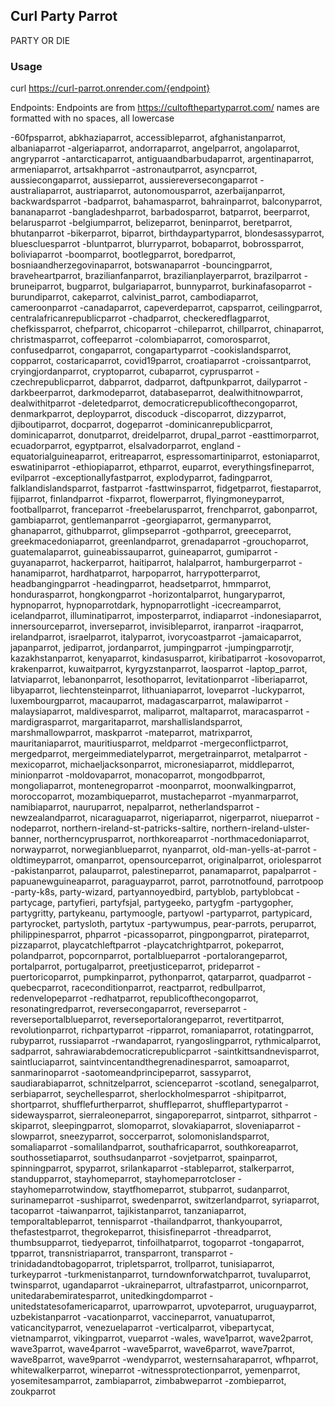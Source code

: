 ## Curl Party Parrot
PARTY OR DIE

### Usage
curl https://curl-parrot.onrender.com/{endpoint}

Endpoints:
Endpoints are from https://cultofthepartyparrot.com/
names are formatted with no spaces, all lowercase

-60fpsparrot, abkhaziaparrot, accessibleparrot, afghanistanparrot, albaniaparrot
-algeriaparrot, andorraparrot, angelparrot, angolaparrot, angryparrot
-antarcticaparrot, antiguaandbarbudaparrot, argentinaparrot, armeniaparrot, artsakhparrot
-astronautparrot, asyncparrot, aussiecongaparrot, aussieparrot, aussiereversecongaparrot
-australiaparrot, austriaparrot, autonomousparrot, azerbaijanparrot, backwardsparrot
-badparrot, bahamasparrot, bahrainparrot, balconyparrot, bananaparrot
-bangladeshparrot, barbadosparrot, batparrot, beerparrot, belarusparrot
-belgiumparrot, belizeparrot, beninparrot, beretparrot, bhutanparrot
-bikerparrot, biparrot, birthdaypartyparrot, blondesassyparrot, bluescluesparrot
-bluntparrot, blurryparrot, bobaparrot, bobrossparrot, boliviaparrot
-boomparrot, bootlegparrot, boredparrot, bosniaandherzegovinaparrot, botswanaparrot
-bouncingparrot, braveheartparrot, brazilianfanparrot, brazilianplayerparrot, brazilparrot
-bruneiparrot, bugparrot, bulgariaparrot, bunnyparrot, burkinafasoparrot
-burundiparrot, cakeparrot, calvinist_parrot, cambodiaparrot, cameroonparrot
-canadaparrot, capeverdeparrot, capsparrot, ceilingparrot, centralafricanrepublicparrot
-chadparrot, checkeredflagparrot, chefkissparrot, chefparrot, chicoparrot
-chileparrot, chillparrot, chinaparrot, christmasparrot, coffeeparrot
-colombiaparrot, comorosparrot, confusedparrot, congaparrot, congapartyparrot
-cookislandsparrot, copparrot, costaricaparrot, covid19parrot, croatiaparrot
-croissantparrot, cryingjordanparrot, cryptoparrot, cubaparrot, cyprusparrot
-czechrepublicparrot, dabparrot, dadparrot, daftpunkparrot, dailyparrot
-darkbeerparrot, darkmodeparrot, databaseparrot, dealwithitnowparrot, dealwithitparrot
-deletedparrot, democraticrepublicofthecongoparrot, denmarkparrot, deployparrot, discoduck
-discoparrot, dizzyparrot, djiboutiparrot, docparrot, dogeparrot
-dominicanrepublicparrot, dominicaparrot, donutparrot, dreidelparrot, drupal_parrot
-easttimorparrot, ecuadorparrot, egyptparrot, elsalvadorparrot, england
-equatorialguineaparrot, eritreaparrot, espressomartiniparrot, estoniaparrot, eswatiniparrot
-ethiopiaparrot, ethparrot, euparrot, everythingsfineparrot, evilparrot
-exceptionallyfastparrot, explodyparrot, fadingparrot, falklandislandsparrot, fastparrot
-fasttwinsparrot, fidgetparrot, fiestaparrot, fijiparrot, finlandparrot
-fixparrot, flowerparrot, flyingmoneyparrot, footballparrot, franceparrot
-freebelarusparrot, frenchparrot, gabonparrot, gambiaparrot, gentlemanparrot
-georgiaparrot, germanyparrot, ghanaparrot, githubparrot, glimpseparrot
-gothparrot, greeceparrot, greekmacedoniaparrot, greenlandparrot, grenadaparrot
-grouchoparrot, guatemalaparrot, guineabissauparrot, guineaparrot, gumiparrot
-guyanaparrot, hackerparrot, haitiparrot, halalparrot, hamburgerparrot
-hanamiparrot, hardhatparrot, harpoparrot, harrypotterparrot, headbangingparrot
-headingparrot, headsetparrot, hmmparrot, hondurasparrot, hongkongparrot
-horizontalparrot, hungaryparrot, hypnoparrot, hypnoparrotdark, hypnoparrotlight
-icecreamparrot, icelandparrot, illuminatiparrot, imposterparrot, indiaparrot
-indonesiaparrot, innersourceparrot, inverseparrot, invisibleparrot, iranparrot
-iraqparrot, irelandparrot, israelparrot, italyparrot, ivorycoastparrot
-jamaicaparrot, japanparrot, jediparrot, jordanparrot, jumpingparrot
-jumpingparrotjr, kazakhstanparrot, kenyaparrot, kindasusparrot, kiribatiparrot
-kosovoparrot, krakenparrot, kuwaitparrot, kyrgyzstanparrot, laosparrot
-laptop_parrot, latviaparrot, lebanonparrot, lesothoparrot, levitationparrot
-liberiaparrot, libyaparrot, liechtensteinparrot, lithuaniaparrot, loveparrot
-luckyparrot, luxembourgparrot, macauparrot, madagascarparrot, malawiparrot
-malaysiaparrot, maldivesparrot, maliparrot, maltaparrot, maracasparrot
-mardigrasparrot, margaritaparrot, marshallislandsparrot, marshmallowparrot, maskparrot
-mateparrot, matrixparrot, mauritaniaparrot, mauritiusparrot, meldparrot
-mergeconflictparrot, mergedparrot, mergeimmediatelyparrot, mergetrainparrot, metalparrot
-mexicoparrot, michaeljacksonparrot, micronesiaparrot, middleparrot, minionparrot
-moldovaparrot, monacoparrot, mongodbparrot, mongoliaparrot, montenegroparrot
-moonparrot, moonwalkingparrot, moroccoparrot, mozambiqueparrot, mustacheparrot
-myanmarparrot, namibiaparrot, nauruparrot, nepalparrot, netherlandsparrot
-newzealandparrot, nicaraguaparrot, nigeriaparrot, nigerparrot, niueparrot
-nodeparrot, northern-ireland-st-patricks-saltire, northern-ireland-ulster-banner, northerncyprusparrot, northkoreaparrot
-northmacedoniaparrot, norwayparrot, norwegianblueparrot, nyanparrot, old-man-yells-at-parrot
-oldtimeyparrot, omanparrot, opensourceparrot, originalparrot, oriolesparrot
-pakistanparrot, palauparrot, palestineparrot, panamaparrot, papalparrot
-papuanewguineaparrot, paraguayparrot, parrot, parrotnotfound, parrotpoop
-party-k8s, party-wizard, partyannoyedbird, partyblob, partyblobcat
-partycage, partyfieri, partyfsjal, partygeeko, partygfm
-partygopher, partygritty, partykeanu, partymoogle, partyowl
-partyparrot, partypicard, partyrocket, partysloth, partytux
-partywumpus, pear-parrots, peruparrot, philippinesparrot, phparrot
-picassoparrot, pingpongparrot, pirateparrot, pizzaparrot, playcatchleftparrot
-playcatchrightparrot, pokeparrot, polandparrot, popcornparrot, portalblueparrot
-portalorangeparrot, portalparrot, portugalparrot, preetjusticeparrot, prideparrot
-puertoricoparrot, pumpkinparrot, pythonparrot, qatarparrot, quadparrot
-quebecparrot, raceconditionparrot, reactparrot, redbullparrot, redenvelopeparrot
-redhatparrot, republicofthecongoparrot, resonatingredparrot, reversecongaparrot, reverseparrot
-reverseportalblueparrot, reverseportalorangeparrot, revertitparrot, revolutionparrot, richpartyparrot
-ripparrot, romaniaparrot, rotatingparrot, rubyparrot, russiaparrot
-rwandaparrot, ryangoslingparrot, rythmicalparrot, sadparrot, sahrawiarabdemocraticrepublicparrot
-saintkittsandnevisparrot, saintluciaparrot, saintvincentandthegrenadinesparrot, samoaparrot, sanmarinoparrot
-saotomeandprincipeparrot, sassyparrot, saudiarabiaparrot, schnitzelparrot, scienceparrot
-scotland, senegalparrot, serbiaparrot, seychellesparrot, sherlockholmesparrot
-shipitparrot, shortparrot, shufflefurtherparrot, shuffleparrot, shufflepartyparrot
-sidewaysparrot, sierraleoneparrot, singaporeparrot, sintparrot, sithparrot
-skiparrot, sleepingparrot, slomoparrot, slovakiaparrot, sloveniaparrot
-slowparrot, sneezyparrot, soccerparrot, solomonislandsparrot, somaliaparrot
-somalilandparrot, southafricaparrot, southkoreaparrot, southossetiaparrot, southsudanparrot
-sovjetparrot, spainparrot, spinningparrot, spyparrot, srilankaparrot
-stableparrot, stalkerparrot, standupparrot, stayhomeparrot, stayhomeparrotcloser
-stayhomeparrotwindow, staytfhomeparrot, stubparrot, sudanparrot, surinameparrot
-sushiparrot, swedenparrot, switzerlandparrot, syriaparrot, tacoparrot
-taiwanparrot, tajikistanparrot, tanzaniaparrot, temporaltableparrot, tennisparrot
-thailandparrot, thankyouparrot, thefastestparrot, thegrokeparrot, thisisfineparrot
-threadparrot, thumbsupparrot, tiedyeparrot, tinfoilhatparrot, togoparrot
-tongaparrot, tpparrot, transnistriaparrot, transparront, transparrot
-trinidadandtobagoparrot, tripletsparrot, trollparrot, tunisiaparrot, turkeyparrot
-turkmenistanparrot, turndownforwatchparrot, tuvaluparrot, twinsparrot, ugandaparrot
-ukraineparrot, ultrafastparrot, unicornparrot, unitedarabemiratesparrot, unitedkingdomparrot
-unitedstatesofamericaparrot, uparrowparrot, upvoteparrot, uruguayparrot, uzbekistanparrot
-vacationparrot, vaccineparrot, vanuatuparrot, vaticancityparrot, venezuelaparrot
-verticalparrot, vibepartycat, vietnamparrot, vikingparrot, vueparrot
-wales, wave1parrot, wave2parrot, wave3parrot, wave4parrot
-wave5parrot, wave6parrot, wave7parrot, wave8parrot, wave9parrot
-wendyparrot, westernsaharaparrot, wfhparrot, whitewalkerparrot, wineparrot
-witnessprotectionparrot, yemenparrot, yosemitesamparrot, zambiaparrot, zimbabweparrot
-zombieparrot, zoukparrot
